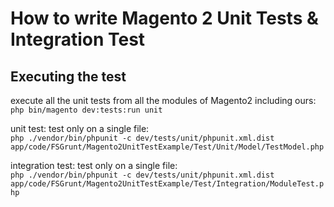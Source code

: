 # How to write Magento 2 Unit Tests & Integration Test

## Executing the test

execute all the unit tests from all the modules of Magento2 including ours:\
`php bin/magento dev:tests:run unit`

unit test: test only on a single file:\
`php ./vendor/bin/phpunit -c dev/tests/unit/phpunit.xml.dist app/code/FSGrunt/Magento2UnitTestExample/Test/Unit/Model/TestModel.php`

integration test: test only on a single file:\
`php ./vendor/bin/phpunit -c dev/tests/unit/phpunit.xml.dist app/code/FSGrunt/Magento2UnitTestExample/Test/Integration/ModuleTest.php`